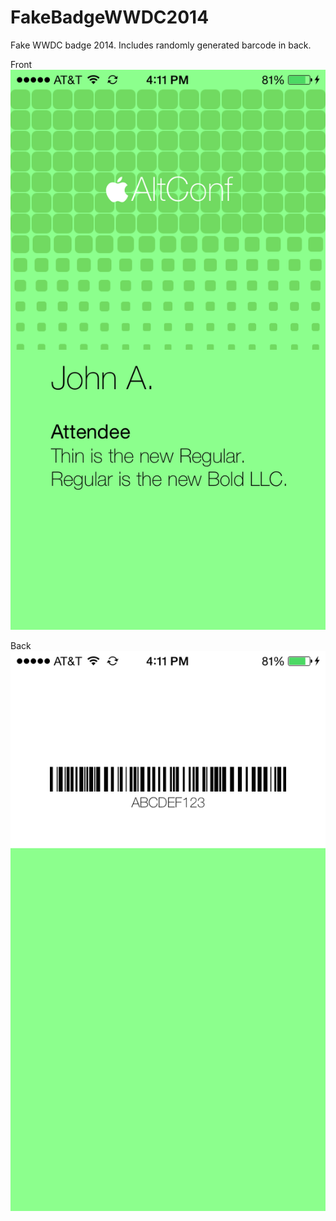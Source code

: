 FakeBadgeWWDC2014
=================

Fake WWDC badge 2014. Includes randomly generated barcode in back.

Front
![alt tag](https://raw.githubusercontent.com/saberserker/FakeBadgeWWDC2014/master/README_Images/front.png)

Back
![alt tag](https://raw.githubusercontent.com/saberserker/FakeBadgeWWDC2014/master/README_Images/back.png)
